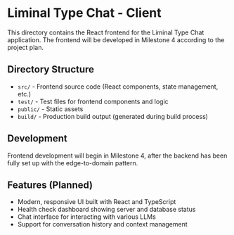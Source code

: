 # Liminal Type Chat - Client

This directory contains the React frontend for the Liminal Type Chat application. The frontend will be developed in Milestone 4 according to the project plan.

## Directory Structure

- `src/` - Frontend source code (React components, state management, etc.)
- `test/` - Test files for frontend components and logic
- `public/` - Static assets
- `build/` - Production build output (generated during build process)

## Development

Frontend development will begin in Milestone 4, after the backend has been fully set up with the edge-to-domain pattern.

## Features (Planned)

- Modern, responsive UI built with React and TypeScript
- Health check dashboard showing server and database status
- Chat interface for interacting with various LLMs
- Support for conversation history and context management

